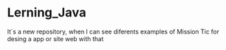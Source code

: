 # Lerning_Java
It´s a new repository, when I can see diferents examples of Mission Tic for desing a app or site web with that
